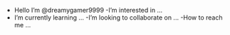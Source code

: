 - Hello I’m @dreamygamer9999
-I’m interested in ...
- I’m currently learning ...
-I’m looking to collaborate on ...
-How to reach me ...

<!---
dreamygamer9999/dreamygamer9999 is a ✨ special ✨ repository because its `README.md` (this file) appears on your GitHub profile.
You can click the Preview link to take a look at your changes.
--->
